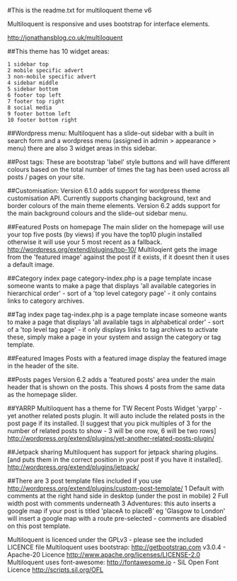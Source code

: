 #This is the readme.txt for multiloquent theme v6

Multiloquent is responsive and uses bootstrap for interface elements.

http://jonathansblog.co.uk/multiloquent


##This theme has 10 widget areas:

    1 sidebar top
    2 mobile specific advert
    3 non-mobile specific advert
    4 sidebar middle
    5 sidebar bottom
    6 footer top left
    7 footer top right
    8 social media
    9 footer bottom left
    10 footer bottom right

##Wordpress menu:
    Multiloquent has a slide-out sidebar with a built in search form and a wordpress menu 
    (assigned in admin > appearance > menu) there are also 3 widget areas in this sidebar.

##Post tags:
    These are bootstrap 'label' style buttons and will have different colours based on the total number 
    of times the tag has been used across all posts / pages on your site.

##Customisation:
    Version 6.1.0 adds support for wordpress theme customisation API.
    Currently supports changing background, text and border colours of the main theme elements.
    Version 6.2 adds support for the main background colours and the slide-out sidebar menu.

##Featured Posts on homepage
    The main slider on the homepage will use your top five posts (by views) if you have the top10 plugin installed
    otherwise it will use your 5 most recent as a fallback.
    http://wordpress.org/extend/plugins/top-10/
    Multiloqient gets the image from the 'featured image' against the post if it exists,
    if it doesnt then it uses a default image.

##Category index page
    category-index.php is a page template incase someone wants to make a page that displays 
    'all available categories in hierarchical order' - sort of a 'top level category page' 
    - it only contains links to category archives.

##Tag index page
    tag-index.php is a page template incase someone wants to make a page that displays 
    'all available tags in alphabetical order' - sort of a 'top level tag page' - it only displays links to tag archives
    to activate these, simply make a page in your system and assign the category or tag template.

##Featured Images
    Posts with a featured image display the featured image in the header of the site.

##Posts pages
    Version 6.2 adds a 'featured posts' area under the main header that is shown on the posts. 
    This shows 4 posts from the same data as the homepage slider.

##YARRP
    Multiloquent has a theme for TW Recent Posts Widget 'yarpp' - yet another related posts plugin.
    It will auto include the related posts in the post page if its installed.
    [I suggest that you pick multiples of 3 for the number of related posts to show - 3 will be one row, 6 will be two rows]
    http://wordpress.org/extend/plugins/yet-another-related-posts-plugin/

##Jetpack sharing
    Multiloquent has support for jetpack sharing plugins. 
    [and puts them in the correct position in your post if you have it installed].
    http://wordpress.org/extend/plugins/jetpack/

##There are 3 post template files included 
    if you use http://wordpress.org/extend/plugins/custom-post-template/
    1 Default with comments at the right hand side in desktop (under the post in mobile)
    2 Full width post with comments underneath
    3 Adventures: this auto inserts a google map if your post is titled 'placeA to placeB'
        eg 'Glasgow to London' will insert a google map with a route pre-selected - comments are disabled on this post template.


Multiloquent is licenced under the GPLv3 - please see the included LICENCE file
Multiloquent uses bootstrap: http://getbootstrap.com v3.0.4 - Apache-20 Licence http://www.apache.org/licenses/LICENSE-2.0
Multiloquent uses font-awesome: http://fontawesome.io - SiL Open Font Licence http://scripts.sil.org/OFL
